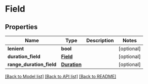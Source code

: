 # Field

## Properties
Name | Type | Description | Notes
------------ | ------------- | ------------- | -------------
**lenient** | **bool** |  | [optional] 
**duration_field** | [**Field**](Field.md) |  | [optional] 
**range_duration_field** | [**Duration**](Duration.md) |  | [optional] 

[[Back to Model list]](../README.md#documentation-for-models) [[Back to API list]](../README.md#documentation-for-api-endpoints) [[Back to README]](../README.md)


